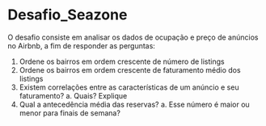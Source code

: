 # Desafio_Seazone
O desafio consiste em analisar os dados de ocupação e preço de anúncios no Airbnb, a fim de responder as perguntas:
1. Ordene os bairros em ordem crescente de número de listings
2. Ordene os bairros em ordem crescente de faturamento médio dos listings
3. Existem correlações entre as características de um anúncio e seu faturamento?
   a. Quais? Explique
4. Qual a antecedência média das reservas?
   a. Esse número é maior ou menor para finais de semana?

